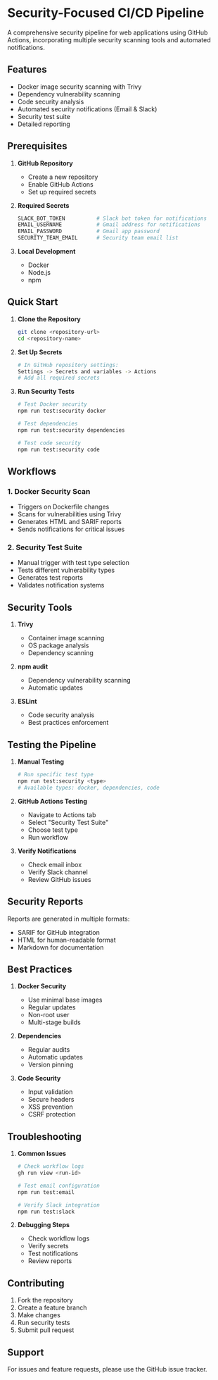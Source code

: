 # Security-Focused CI/CD Pipeline

A comprehensive security pipeline for web applications using GitHub Actions, incorporating multiple security scanning tools and automated notifications.

## Features

- Docker image security scanning with Trivy
- Dependency vulnerability scanning
- Code security analysis
- Automated security notifications (Email & Slack)
- Security test suite
- Detailed reporting

## Prerequisites

1. **GitHub Repository**
   - Create a new repository
   - Enable GitHub Actions
   - Set up required secrets

2. **Required Secrets**
   ```bash
   SLACK_BOT_TOKEN          # Slack bot token for notifications
   EMAIL_USERNAME           # Gmail address for notifications
   EMAIL_PASSWORD           # Gmail app password
   SECURITY_TEAM_EMAIL      # Security team email list
   ```

3. **Local Development**
   - Docker
   - Node.js
   - npm

## Quick Start

1. **Clone the Repository**
   ```bash
   git clone <repository-url>
   cd <repository-name>
   ```

2. **Set Up Secrets**
   ```bash
   # In GitHub repository settings:
   Settings -> Secrets and variables -> Actions
   # Add all required secrets
   ```

3. **Run Security Tests**
   ```bash
   # Test Docker security
   npm run test:security docker

   # Test dependencies
   npm run test:security dependencies

   # Test code security
   npm run test:security code
   ```

## Workflows

### 1. Docker Security Scan
- Triggers on Dockerfile changes
- Scans for vulnerabilities using Trivy
- Generates HTML and SARIF reports
- Sends notifications for critical issues

### 2. Security Test Suite
- Manual trigger with test type selection
- Tests different vulnerability types
- Generates test reports
- Validates notification systems

## Security Tools

1. **Trivy**
   - Container image scanning
   - OS package analysis
   - Dependency scanning

2. **npm audit**
   - Dependency vulnerability scanning
   - Automatic updates

3. **ESLint**
   - Code security analysis
   - Best practices enforcement

## Testing the Pipeline

1. **Manual Testing**
   ```bash
   # Run specific test type
   npm run test:security <type>
   # Available types: docker, dependencies, code
   ```

2. **GitHub Actions Testing**
   - Navigate to Actions tab
   - Select "Security Test Suite"
   - Choose test type
   - Run workflow

3. **Verify Notifications**
   - Check email inbox
   - Verify Slack channel
   - Review GitHub issues

## Security Reports

Reports are generated in multiple formats:
- SARIF for GitHub integration
- HTML for human-readable format
- Markdown for documentation

## Best Practices

1. **Docker Security**
   - Use minimal base images
   - Regular updates
   - Non-root user
   - Multi-stage builds

2. **Dependencies**
   - Regular audits
   - Automatic updates
   - Version pinning

3. **Code Security**
   - Input validation
   - Secure headers
   - XSS prevention
   - CSRF protection

## Troubleshooting

1. **Common Issues**
   ```bash
   # Check workflow logs
   gh run view <run-id>

   # Test email configuration
   npm run test:email

   # Verify Slack integration
   npm run test:slack
   ```

2. **Debugging Steps**
   - Check workflow logs
   - Verify secrets
   - Test notifications
   - Review reports

## Contributing

1. Fork the repository
2. Create a feature branch
3. Make changes
4. Run security tests
5. Submit pull request

## Support

For issues and feature requests, please use the GitHub issue tracker. 